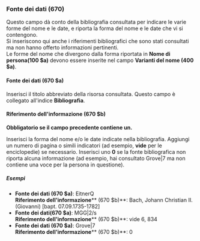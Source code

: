 ### Fonte dei dati (670)
Questo campo dà conto della bibliografia consultata per indicare le varie forme del nome e le date, e riporta la forma del nome e le date che vi si contengono.   
Si inseriscono qui anche i riferimenti bibliografici che sono stati consultati ma non hanno offerto informazioni pertinenti.  
Le forme del nome che divergono dalla forma riportata in **Nome di persona(100 $a)** devono essere inserite nel campo **Varianti del nome (400 $a)**.

#### Fonte dei dati (670 $a)
Inserisci il titolo abbreviato della risorsa consultata. Questo campo è collegato all'indice **Bibliografia**.

#### Riferimento dell'informazione (670 $b)
**Obbligatorio se il campo precedente contiene un.**

Inserisci la forma del nome e/o le date indicate nella bibliografia. Aggiungi un numero di pagina o simili indicatori (ad esempio, **vide** per le enciclopedie) se necessario. Inserisci uno **0** se la fonte bibliografica non riporta alcuna informazione (ad esempio, hai consultato Grove|7 ma non contiene una voce per la persona in questione).

##### Esempi  
- **Fonte dei dati (670 $a)**: EitnerQ  
 **Riferimento dell'informazione****  (670 $b)**: Bach, Johann Christian II. (Giovanni) [bapt. 07.09.1735-1782]    
- **Fonte dei dati(670 $a)**: MGG|2/s  
 **Riferimento dell'informazione****  (670 $b)**: vide 6, 834
- **Fonte dei dati (670 $a)**: Grove|7  
 **Riferimento dell'informazione****  (670 $b)**: 0
